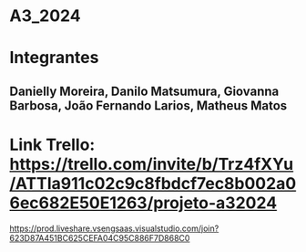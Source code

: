 # A3_2024

# Integrantes 
## Danielly Moreira, Danilo Matsumura, Giovanna Barbosa, João Fernando Larios, Matheus Matos


# Link Trello: https://trello.com/invite/b/Trz4fXYu/ATTIa911c02c9c8fbdcf7ec8b002a06ec682E50E1263/projeto-a32024


https://prod.liveshare.vsengsaas.visualstudio.com/join?623D87A451BC625CEFA04C95C886F7D868C0
